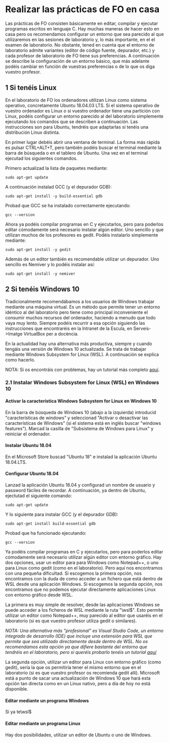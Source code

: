 # Realizar las prácticas de FO en casa

Las prácticas de FO consisten básicamente en editar, compilar y ejecutar programas escritos en lenguaje C. Hay muchas maneras de hacer esto en casa pero os recomendamos configurar un entorno que sea parecido al que utilizaremos en las sesiones de laboratorio y, lo más importante, en el el examen de laboratorio. No obstante, tened en cuenta que el entorno de laboratorio admite variantes (editor de código fuente, depurador, etc.) y cada profesor de laboratorio de FO tiene sus preferencias. A continuación se describe la configuración de un entorno básico, que más adelante podéis cambiar en función de vuestras preferencias o de lo que os diga vuestro profesor.

## 1 Si tenéis Linux 

En el laboratorio de FO los ordenadores utilizan Linux como sistema operativo, concretamente Ubuntu 18.04.03 LTS. Si el sistema operativo de vuestro ordenador es Linux o si vuestro ordenador tiene una partición con Linux, podéis configurar un entorno parecido al del laboratorio simplemente ejecutando los comandos que se describen a continuación. Las instrucciones son para Ubuntu, tendréis que adaptarlas si tenéis una distribución Linux distinta.

En primer lugar debéis abrir una ventana de terminal. La forma más rápida es pulsar CTRL+ALT+T, pero también podéis buscar el terminal mediante la barra de búsqueda o en el tablero de Ubuntu. Una vez en el terminal ejecutad los siguientes comandos.

Primero actualizad la lista de paquetes mediante:

	sudo apt-get update

A continuación instalad GCC (y el depurador GDB):

	sudo apt-get install -y build-essential gdb

Probad que GCC se ha instalado correctamente ejecutando:

	gcc --version

Ahora ya podéis compilar programas en C y ejecutarlos, pero para poderlos editar cómodamente será necesario instalar algún editor. Uno sencillo y que utilizan muchos de los profesores es gedit. Podéis instalarlo simplemente mediante:

	sudo apt-get install -y gedit

Además de un editor también es recomendable utilizar un depurador. Uno sencillo es Nemiver y lo podéis instalar así:

	sudo apt-get install -y nemiver

## 2 Si tenéis Windows 10

Tradicionalmente recomendábamos a los usuarios de Windows trabajar mediante una máquina virtual. Es un método que permite tener un entorno idéntico al del laboratorio pero tiene como principal inconveniente el consumir muchos recursos del ordenador, haciendo a menudo que todo vaya muy lento. Siempre podéis recurrir a esa opción siguiendo las instrucciones que encontraréis en la Intranet de la Escula, en Serveis->Imatge VirtualBox per a docència.

En la actualidad hay una alternativa más productiva, siempre y cuando tengáis una versión de Windows 10 actualizada. Se trata de trabajar mediante Windows Subsystem for Linux (WSL). A continuación se explica como hacerlo.

NOTA: Si os encontráis con problemas, hay un tutorial más completo [aquí](https://wiki.ubuntu.com/WSL).

### 2.1 Instalar Windows Subsystem for Linux (WSL) en Windows 10

#### Activar la característica Windows Subsystem for Linux en Windows 10

En la barra de búsqueda de Windows 10 (abajo a la izquierda) introducid "características de windows" y seleccionad "Activar o desactivar las características de Windows" (si el sistema está en inglés buscar "windows features"). Marcad la casilla de "Subsistema de Windows para Linux" y reiniciar el ordenador. 

#### Instalar Ubuntu 18.04

En el Microsoft Store buscad "Ubuntu 18" e instalad la aplicación Ubuntu 18.04.LTS. 

#### Configurar Ubuntu 18.04

Lanzad la aplicación Ubuntu 18.04 y configurad un nombre de usuario y password fáciles de recordar. A continuación, ya dentro de Ubuntu, ejectutad el siguiente comando:

	sudo apt-get update

Y lo siguiente para instalar GCC (y el depurador GDB):

	sudo apt-get install build-essential gdb

Probad que ha funcionado ejecutando:

	gcc --version

Ya podéis compilar programas en C y ejecutarlos, pero para poderlos editar cómodamente será necesario utilizar algún editor con entorno gráfico. Hay dos opciones, usar un editor para para Windows como Notepad++, o uno para Linux como gedit (como en el laboratorio). Pero aquí nos encontramos con una pequeña dificultad. Si escogemos la primera opción, nos encontramos con la duda de como acceder a un fichero que está dentro de WSL desde una aplicación Windows. Si escogemos la segunda opción, nos encontramos que no podemos ejecutar directamente aplicaciones Linux con entorno gráfico desde WSL. 

La primera es muy simple de resolver, desde las aplicaciones Windows se puede acceder a los ficheros de WSL mediante la ruta "\\wsl$". Esto permite utilizar un editor como Notepad++, muy parecido al editor que usaréis en el laboratorio (si es que vuestro profesor utiliza gedit o similares). 

*NOTA: Una alternativa más "profesional" es Visual Studio Code, un entorno integrado de desarrollo (IDE) que incluye una extensión para WSL que permite que sea utilizado directamente desde dentro de WSL. No os recomendamos esta opción ya que difiere bastante del entorno que tendréis en el laboratorio, pero si queréis probarlo tenéis un tutorial [aquí](https://code.visualstudio.com/docs/remote/wsl)*

La segunda opción, utilizar un editor para Linux con entorno gráfico (como gedit), sería la que os permitiría tener el mismo entorno que en el laboratorio (si es que vuestro profesor os recomienda gedit allí). Microsoft está a punto de sacar una actualización de Windows 10 que hará esta opción tan directa como en un Linux nativo, pero a día de hoy no está disponible. 





#### Editar mediante un programa Windows

Si ya te\\wsl$

#### Editar mediante un programa Linux
Hay dos posibilidades, utilizar un editor de Ubuntu o uno de Windows. 

